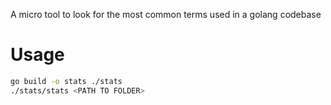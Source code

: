 A micro tool to look for the most common terms used in a golang codebase

# Usage
```bash
go build -o stats ./stats 
./stats/stats <PATH TO FOLDER>
```